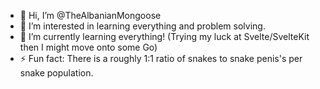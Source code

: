 - 👋 Hi, I’m @TheAlbanianMongoose
- 👀 I’m interested in learning everything and problem solving.
- 🌱 I’m currently learning everything! (Trying my luck at Svelte/SvelteKit then I might move onto some Go)
- ⚡ Fun fact: There is a roughly 1:1 ratio of snakes to snake penis's per snake population. 


